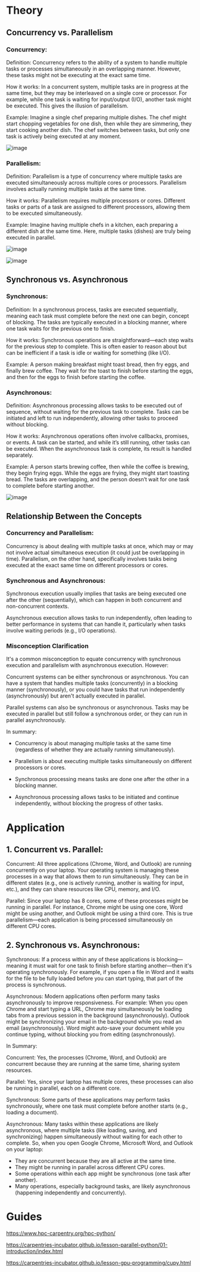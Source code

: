 # Theory

## Concurrency vs. Parallelism

### Concurrency:

Definition: Concurrency refers to the ability of a system to handle multiple tasks or processes simultaneously in an overlapping manner. However, these tasks might not be executing at the exact same time.

How it works: In a concurrent system, multiple tasks are in progress at the same time, but they may be interleaved on a single core or processor. For example, while one task is waiting for input/output (I/O), another task might be executed. This gives the illusion of parallelism.

Example: Imagine a single chef preparing multiple dishes. The chef might start chopping vegetables for one dish, then while they are simmering, they start cooking another dish. The chef switches between tasks, but only one task is actively being executed at any moment.

![image](https://github.com/user-attachments/assets/bab56c0b-3585-4217-bca4-d101506ee909)


### Parallelism:

Definition: Parallelism is a type of concurrency where multiple tasks are executed simultaneously across multiple cores or processors. Parallelism involves actually running multiple tasks at the same time.

How it works: Parallelism requires multiple processors or cores. Different tasks or parts of a task are assigned to different processors, allowing them to be executed simultaneously.

Example: Imagine having multiple chefs in a kitchen, each preparing a different dish at the same time. Here, multiple tasks (dishes) are truly being executed in parallel.

![image](https://github.com/user-attachments/assets/e82845c4-600c-4750-97da-58c0b91c1209)

![image](https://github.com/user-attachments/assets/31a05fff-b9cf-426a-a7f7-88acabf0c177)


## Synchronous vs. Asynchronous

### Synchronous:

Definition: In a synchronous process, tasks are executed sequentially, meaning each task must complete before the next one can begin, concept of blocking. The tasks are typically executed in a blocking manner, where one task waits for the previous one to finish.

How it works: Synchronous operations are straightforward—each step waits for the previous step to complete. This is often easier to reason about but can be inefficient if a task is idle or waiting for something (like I/O).

Example: A person making breakfast might toast bread, then fry eggs, and finally brew coffee. They wait for the toast to finish before starting the eggs, and then for the eggs to finish before starting the coffee.




### Asynchronous:

Definition: Asynchronous processing allows tasks to be executed out of sequence, without waiting for the previous task to complete. Tasks can be initiated and left to run independently, allowing other tasks to proceed without blocking.

How it works: Asynchronous operations often involve callbacks, promises, or events. A task can be started, and while it’s still running, other tasks can be executed. When the asynchronous task is complete, its result is handled separately.

Example: A person starts brewing coffee, then while the coffee is brewing, they begin frying eggs. While the eggs are frying, they might start toasting bread. The tasks are overlapping, and the person doesn’t wait for one task to complete before starting another.

![image](https://github.com/user-attachments/assets/acee7edc-8bf4-4b41-a204-aa661517ee6a)

## Relationship Between the Concepts

### Concurrency and Parallelism:

Concurrency is about dealing with multiple tasks at once, which may or may not involve actual simultaneous execution (it could just be overlapping in time).
Parallelism, on the other hand, specifically involves tasks being executed at the exact same time on different processors or cores.

### Synchronous and Asynchronous:

Synchronous execution usually implies that tasks are being executed one after the other (sequentially), which can happen in both concurrent and non-concurrent contexts.

Asynchronous execution allows tasks to run independently, often leading to better performance in systems that can handle it, particularly when tasks involve waiting periods (e.g., I/O operations).

### Misconception Clarification

It's a common misconception to equate concurrency with synchronous execution and parallelism with asynchronous execution. However:

Concurrent systems can be either synchronous or asynchronous. You can have a system that handles multiple tasks (concurrently) in a blocking manner (synchronously), or you could have tasks that run independently (asynchronously) but aren't actually executed in parallel.

Parallel systems can also be synchronous or asynchronous. Tasks may be executed in parallel but still follow a synchronous order, or they can run in parallel asynchronously.

In summary:

- Concurrency is about managing multiple tasks at the same time (regardless of whether they are actually running simultaneously).

- Parallelism is about executing multiple tasks simultaneously on different processors or cores.

- Synchronous processing means tasks are done one after the other in a blocking manner.

- Asynchronous processing allows tasks to be initiated and continue independently, without blocking the progress of other tasks.

# Application

## 1. Concurrent vs. Parallel:

Concurrent: All three applications (Chrome, Word, and Outlook) are running concurrently on your laptop. Your operating system is managing these processes in a way that allows them to run simultaneously. They can be in different states (e.g., one is actively running, another is waiting for input, etc.), and they can share resources like CPU, memory, and I/O.

Parallel: Since your laptop has 8 cores, some of these processes might be running in parallel. For instance, Chrome might be using one core, Word might be using another, and Outlook might be using a third core. This is true parallelism—each application is being processed simultaneously on different CPU cores.

## 2. Synchronous vs. Asynchronous:

Synchronous: If a process within any of these applications is blocking—meaning it must wait for one task to finish before starting another—then it's operating synchronously. For example, if you open a file in Word and it waits for the file to be fully loaded before you can start typing, that part of the process is synchronous.

Asynchronous: Modern applications often perform many tasks asynchronously to improve responsiveness. For example:
When you open Chrome and start typing a URL, Chrome may simultaneously be loading tabs from a previous session in the background (asynchronously).
Outlook might be synchronizing your email in the background while you read an email (asynchronously).
Word might auto-save your document while you continue typing, without blocking you from editing (asynchronously).

In Summary:

Concurrent: Yes, the processes (Chrome, Word, and Outlook) are concurrent because they are running at the same time, sharing system resources.

Parallel: Yes, since your laptop has multiple cores, these processes can also be running in parallel, each on a different core.

Synchronous: Some parts of these applications may perform tasks synchronously, where one task must complete before another starts (e.g., loading a 
document).

Asynchronous: Many tasks within these applications are likely asynchronous, where multiple tasks (like loading, saving, and synchronizing) happen simultaneously without waiting for each other to complete.
So, when you open Google Chrome, Microsoft Word, and Outlook on your laptop:

- They are concurrent because they are all active at the same time.
- They might be running in parallel across different CPU cores.
- Some operations within each app might be synchronous (one task after another).
- Many operations, especially background tasks, are likely asynchronous (happening independently and concurrently).

# Guides

https://www.hpc-carpentry.org/hpc-python/

https://carpentries-incubator.github.io/lesson-parallel-python/01-introduction/index.html

https://carpentries-incubator.github.io/lesson-gpu-programming/cupy.html

